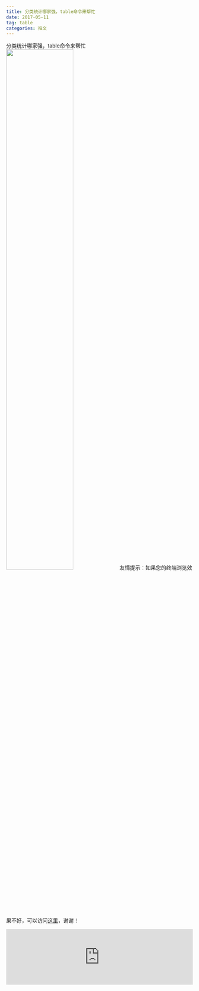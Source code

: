 ```yaml
---
title: 分类统计哪家强，table命令来帮忙
date: 2017-05-11
tag: table
categories: 推文
---
```

分类统计哪家强，table命令来帮忙
<img src="http://mmbiz.qpic.cn/mmbiz_png/ACviaWTBFxhbCwMvQ8SiaZh4BJI5KU5PDibeRBhV7RCqn7OTltSQgQtz7oc1w7fbLSHUJpu8k8DuaibLnRXb9PBZLA/0?wx_fmt.png" style="width: 60%; height: auto;"/><!--more-->
友情提示：如果您的终端浏览效果不好，可以访问[这里](https://stata-club.github.io/stata_article/2017-05-11.html)，谢谢！
<iframe src="https://stata-club.github.io/stata_article/2017-05-11.html" id="iframepage" frameborder="0" scrolling="no" marginheight="0" marginwidth="0" width="100%" onLoad="iFrameHeight()"></iframe>
<script type="text/javascript" language="javascript">
function iFrameHeight() {
var ifm= document.getElementById("iframepage");
var subWeb = document.frames ? document.frames["iframepage"].document : ifm.contentDocument;   
if(ifm != null && subWeb != null) {
 ifm.height = subWeb.body.scrollHeight;
} 
} 
</script> 
